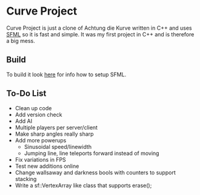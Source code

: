 Curve Project
===================
Curve Project is just a clone of Achtung die Kurve written in C++ and uses [SFML](https://github.com/LaurentGomila/SFML) so it is fast and simple. It was my first project in C++ and is therefore a big mess.

Build
-------
To build it look [here](http://sfml-dev.org/tutorials/2.2/) for info how to setup SFML.

To-Do List
----------------------------
* Clean up code
* Add version check
* Add AI
* Multiple players per server/client
* Make sharp angles really sharp
* Add more powerups
    * Sinusoidal speed/linewidth
    * Jumping line, line teleports forward instead of moving
* Fix variations in FPS
* Test new additions online
* Change wallsaway and darkness bools with counters to support stacking
* Write a sf::VertexArray like class that supports erase();
